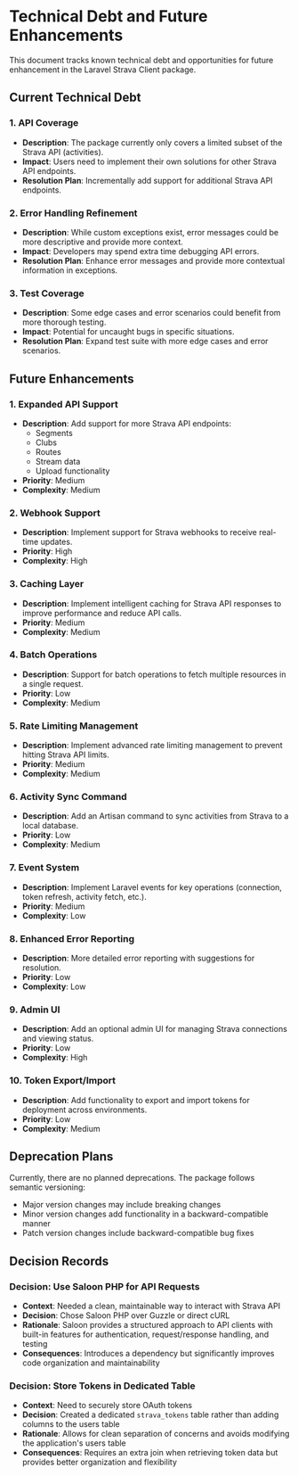 # Technical Debt and Future Enhancements

This document tracks known technical debt and opportunities for future enhancement in the Laravel Strava Client package.

## Current Technical Debt

### 1. API Coverage
- **Description**: The package currently only covers a limited subset of the Strava API (activities).
- **Impact**: Users need to implement their own solutions for other Strava API endpoints.
- **Resolution Plan**: Incrementally add support for additional Strava API endpoints.

### 2. Error Handling Refinement
- **Description**: While custom exceptions exist, error messages could be more descriptive and provide more context.
- **Impact**: Developers may spend extra time debugging API errors.
- **Resolution Plan**: Enhance error messages and provide more contextual information in exceptions.

### 3. Test Coverage
- **Description**: Some edge cases and error scenarios could benefit from more thorough testing.
- **Impact**: Potential for uncaught bugs in specific situations.
- **Resolution Plan**: Expand test suite with more edge cases and error scenarios.

## Future Enhancements

### 1. Expanded API Support
- **Description**: Add support for more Strava API endpoints:
  - Segments
  - Clubs
  - Routes
  - Stream data
  - Upload functionality
- **Priority**: Medium
- **Complexity**: Medium

### 2. Webhook Support
- **Description**: Implement support for Strava webhooks to receive real-time updates.
- **Priority**: High
- **Complexity**: High

### 3. Caching Layer
- **Description**: Implement intelligent caching for Strava API responses to improve performance and reduce API calls.
- **Priority**: Medium
- **Complexity**: Medium

### 4. Batch Operations
- **Description**: Support for batch operations to fetch multiple resources in a single request.
- **Priority**: Low
- **Complexity**: Medium

### 5. Rate Limiting Management
- **Description**: Implement advanced rate limiting management to prevent hitting Strava API limits.
- **Priority**: Medium
- **Complexity**: Medium

### 6. Activity Sync Command
- **Description**: Add an Artisan command to sync activities from Strava to a local database.
- **Priority**: Low
- **Complexity**: Medium

### 7. Event System
- **Description**: Implement Laravel events for key operations (connection, token refresh, activity fetch, etc.).
- **Priority**: Medium
- **Complexity**: Low

### 8. Enhanced Error Reporting
- **Description**: More detailed error reporting with suggestions for resolution.
- **Priority**: Low
- **Complexity**: Low

### 9. Admin UI
- **Description**: Add an optional admin UI for managing Strava connections and viewing status.
- **Priority**: Low
- **Complexity**: High

### 10. Token Export/Import
- **Description**: Add functionality to export and import tokens for deployment across environments.
- **Priority**: Low
- **Complexity**: Medium

## Deprecation Plans

Currently, there are no planned deprecations. The package follows semantic versioning:

- Major version changes may include breaking changes
- Minor version changes add functionality in a backward-compatible manner
- Patch version changes include backward-compatible bug fixes

## Decision Records

### Decision: Use Saloon PHP for API Requests
- **Context**: Needed a clean, maintainable way to interact with Strava API
- **Decision**: Chose Saloon PHP over Guzzle or direct cURL
- **Rationale**: Saloon provides a structured approach to API clients with built-in features for authentication, request/response handling, and testing
- **Consequences**: Introduces a dependency but significantly improves code organization and maintainability

### Decision: Store Tokens in Dedicated Table
- **Context**: Need to securely store OAuth tokens
- **Decision**: Created a dedicated `strava_tokens` table rather than adding columns to the users table
- **Rationale**: Allows for clean separation of concerns and avoids modifying the application's users table
- **Consequences**: Requires an extra join when retrieving token data but provides better organization and flexibility